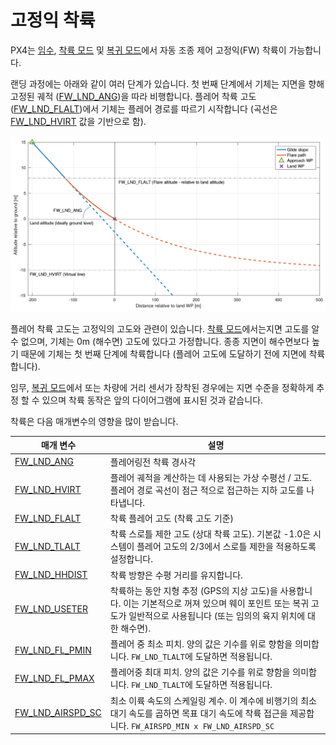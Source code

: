 # 고정익 착륙

PX4는 [임수](../flying/missions.md), [착륙 모드](../flight_modes/land.md) 및 [복귀 모드](../flight_modes/return.md)에서 자동 조종 제어 고정익(FW) 착륙이 가능합니다.

랜딩 과정에는 아래와 같이 여러 단계가 있습니다. 첫 번째 단계에서 기체는 지면을 향해 고정된 궤적 ([FW_LND_ANG](#FW_LND_ANG))을 따라 비행합니다. 플레어 착륙 고도 ([FW_LND_FLALT](#FW_LND_FLALT))에서 기체는 플레어 경로를 따르기 시작합니다 (곡선은 [FW_LND_HVIRT](#FW_LND_HVIRT) 값을 기반으로 함).

![고정익 - 착륙 경로](../../assets/flying/fw_landing_path.png)

플레어 착륙 고도는 고정익의 고도와 관련이 있습니다. [착륙 모드](../flight_modes/land.md)에서는지면 고도를 알 수 없으며, 기체는 0m (해수면) 고도에 있다고 가정합니다. 종종 지면이 해수면보다  높기 때문에 기체는 첫 번째 단계에 착륙합니다 (플레어 고도에 도달하기 전에 지면에 착륙합니다).

임무, [복귀 모드](../flight_modes/return.md)에서 또는 차량에 거리 센서가 장착된 경우에는 지면 수준을 정확하게 추정 할 수 있으며 착륙 동작은 앞의 다이어그램에 표시된 것과 같습니다.

착륙은 다음 매개변수의 영향을 많이 받습니다.

| 매개 변수                                                                                                               | 설명                                                                                                      |
| ------------------------------------------------------------------------------------------------------------------- | ------------------------------------------------------------------------------------------------------- |
| <span id="FW_LND_ANG"></span>[FW_LND_ANG](../advanced_config/parameter_reference.md#FW_LND_ANG)                   | 플레어링전 착륙 경사각                                                                                            |
| <span id="FW_LND_HVIRT"></span>[FW_LND_HVIRT](../advanced_config/parameter_reference.md#FW_LND_HVIRT)             | 플레어 궤적을 계산하는 데 사용되는 가상 수평선 / 고도. <br> 플레어 경로 곡선이 점근 적으로 접근하는 지하 고도를 나타냅니다.                        |
| <span id="FW_LND_FLALT"></span>[FW_LND_FLALT](../advanced_config/parameter_reference.md#FW_LND_FLALT)             | 착륙 플레어 고도 (착륙 고도 기준)                                                                                    |
| <span id="FW_LND_TLALT"></span>[FW_LND_TLALT](../advanced_config/parameter_reference.md#FW_LND_TLALT)             | 착륙 스로틀 제한 고도 (상대 착륙 고도). 기본값 -1.0은 시스템이 플레어 고도의 2/3에서 스로틀 제한을 적용하도록 설정합니다.                              |
| <span id="FW_LND_HHDIST"></span>[FW_LND_HHDIST](../advanced_config/parameter_reference.md#FW_LND_HHDIST)          | 착륙 방향은 수평 거리를 유지합니다.                                                                                    |
| <span id="FW_LND_USETER"></span>[FW_LND_USETER](../advanced_config/parameter_reference.md#FW_LND_USETER)          | 착륙하는 동안 지형 추정 (GPS의 지상 고도)을 사용합니다. 이는 기본적으로 꺼져 있으며 웨이 포인트 또는 복귀 고도가 일반적으로 사용됩니다 (또는 임의의 육지 위치에 대한 해수면). |
| <span id="FW_LND_FL_PMIN"></span>[FW_LND_FL_PMIN](../advanced_config/parameter_reference.md#FW_LND_FL_PMIN)       | 플레어 중 최소 피치. 양의 값은 기수를 위로 향함을 의미합니다. `FW_LND_TLALT`에 도달하면 적용됩니다.                                        |
| <span id="FW_LND_FL_PMAX"></span>[FW_LND_FL_PMAX](../advanced_config/parameter_reference.md#FW_LND_FL_PMAX)       | 플레어중 최대 피치. 양의 값은 기수를 위로 향함을 의미합니다. `FW_LND_TLALT`에 도달하면 적용됩니다.                                         |
| <span id="FW_LND_AIRSPD_SC"></span>[FW_LND_AIRSPD_SC](../advanced_config/parameter_reference.md#FW_LND_AIRSPD_SC) | 최소 이륙 속도의 스케일링 계수. 이 계수에 비행기의 최소 대기 속도를 곱하면 목표 대기 속도에 착륙 접근을 제공합니다. `FW_AIRSPD_MIN x FW_LND_AIRSPD_SC`  |
